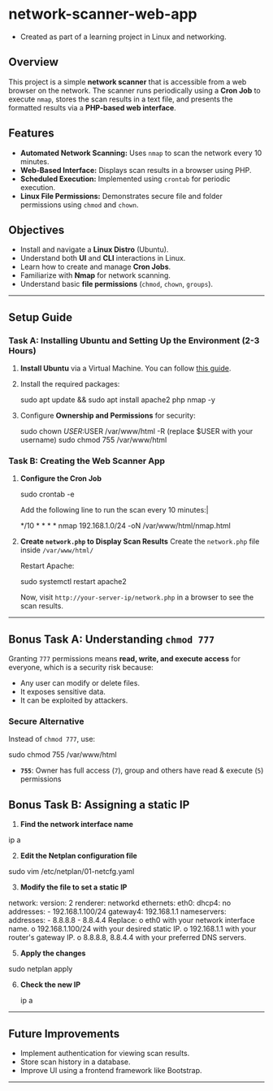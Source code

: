# network-scanner-web-app
- Created as part of a learning project in Linux and networking.

## Overview
This project is a simple **network scanner** that is accessible from a web browser on the network. The scanner runs periodically using a **Cron Job** to execute `nmap`, stores the scan results in a text file, and presents the formatted results via a **PHP-based web interface**.

## Features
- **Automated Network Scanning:** Uses `nmap` to scan the network every 10 minutes.
- **Web-Based Interface:** Displays scan results in a browser using PHP.
- **Scheduled Execution:** Implemented using `crontab` for periodic execution.
- **Linux File Permissions:** Demonstrates secure file and folder permissions using `chmod` and `chown`.

## Objectives
- Install and navigate a **Linux Distro** (Ubuntu).
- Understand both **UI** and **CLI** interactions in Linux.
- Learn how to create and manage **Cron Jobs**.
- Familiarize with **Nmap** for network scanning.
- Understand basic **file permissions** (`chmod`, `chown`, `groups`).

---

## Setup Guide
### Task A: Installing Ubuntu and Setting Up the Environment (2-3 Hours)
1. **Install Ubuntu** via a Virtual Machine. You can follow [this guide](https://ubuntu.com/tutorials/how-to-run-ubuntu-desktop-on-a-virtual-machine#1-overview).
2. Install the required packages:

   sudo apt update && sudo apt install apache2 php nmap -y
   
3. Configure **Ownership and Permissions** for security:

   sudo chown $USER:$USER /var/www/html -R
   (replace $USER with your username)
   sudo chmod 755 /var/www/html

### Task B: Creating the Web Scanner App
1. **Configure the Cron Job**

   sudo crontab -e

   Add the following line to run the scan every 10 minutes:|

   */10 * * * * nmap 192.168.1.0/24 -oN /var/www/html/nmap.html

2. **Create `network.php` to Display Scan Results**
   Create the `network.php` file inside `/var/www/html/`

   Restart Apache:

   sudo systemctl restart apache2

   Now, visit `http://your-server-ip/network.php` in a browser to see the scan results.

---

## Bonus Task A: Understanding `chmod 777`
Granting `777` permissions means **read, write, and execute access** for everyone, which is a security risk because:
- Any user can modify or delete files.
- It exposes sensitive data.
- It can be exploited by attackers.

### **Secure Alternative**
Instead of `chmod 777`, use:

sudo chmod 755 /var/www/html

- **`755`**: Owner has full access (`7`), group and others have read & execute (`5`) permissions

## Bonus Task B: Assigning a static IP
1.	**Find the network interface name**

   ip a

2.	**Edit the Netplan configuration file**

   sudo vim /etc/netplan/01-netcfg.yaml
   
3.	**Modify the file to set a static IP**

   network:
     version: 2
     renderer: networkd
     ethernets:
       eth0:
         dhcp4: no
         addresses:
           - 192.168.1.100/24
         gateway4: 192.168.1.1
         nameservers:
           addresses:
             - 8.8.8.8
             - 8.8.4.4
   Replace:
   o	eth0 with your network interface name.
   o	192.168.1.100/24 with your desired static IP.
   o	192.168.1.1 with your router's gateway IP.
   o	8.8.8.8, 8.8.4.4 with your preferred DNS servers.
  	
5.	**Apply the changes**

   sudo netplan apply

6. **Check the new IP**

   ip a

---

## Future Improvements
- Implement authentication for viewing scan results.
- Store scan history in a database.
- Improve UI using a frontend framework like Bootstrap.

---

